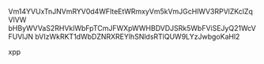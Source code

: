Vm14YVUxTnJNVmRYV0d4WFlteEtWRmxyVm5kVmJGcHlWV3RPVlZKclZqVlVW
bHByWVVaS2RHVklWbFpTCmJFWXpWWHBDVDJSRk5WbFViSEJyQ21WcVFUVlJN
bVIzWkRKT1dWbDZNRXREYlhSNldsRTlQUW9LYzJwbgoKaHl2

xpp